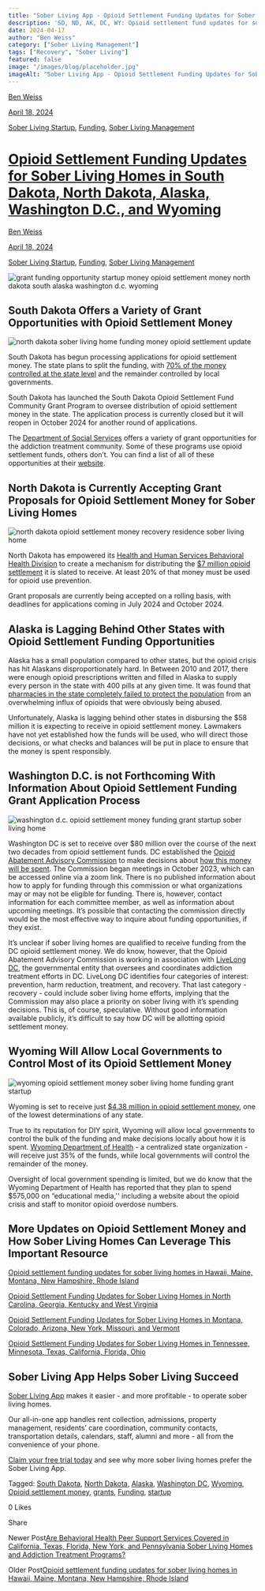 ```yaml
---
title: "Sober Living App - Opioid Settlement Funding Updates for Sober Living in SD, ND, AK, DC, WY"
description: 'SD, ND, AK, DC, WY: Opioid settlement fund updates for sober living (Apr 2024). Explore details on the Sober Living App blog.'
date: 2024-04-17
author: "Ben Weiss"
category: ["Sober Living Management"]
tags: ["Recovery", "Sober Living"]
featured: false
image: "/images/blog/placeholder.jpg"
imageAlt: "Sober Living App - Opioid Settlement Funding Updates for Sober Living in SD, ND, AK, DC, WY"
---
```


[Ben Weiss](../../../../sober-living-app-blog%EF%B9%96author=5a811b27db7926c296af1851.html)

[April 18, 2024](opioid-settlement-funding-updates-for-sober-living-homes-in-south-dakota-north-dakota-alaska-washington-dc-and-wyoming.html)

[Sober Living Startup](../../../category/Sober+Living+Startup.html), [Funding](../../../category/Funding.html), [Sober Living Management](../../../category/Sober+Living+Management.html)

#  [Opioid Settlement Funding Updates for Sober Living Homes in South Dakota, North Dakota, Alaska, Washington D.C., and Wyoming](opioid-settlement-funding-updates-for-sober-living-homes-in-south-dakota-north-dakota-alaska-washington-dc-and-wyoming.html)

[Ben Weiss](../../../../sober-living-app-blog%EF%B9%96author=5a811b27db7926c296af1851.html)

[April 18, 2024](opioid-settlement-funding-updates-for-sober-living-homes-in-south-dakota-north-dakota-alaska-washington-dc-and-wyoming.html)

[Sober Living Startup](../../../category/Sober+Living+Startup.html), [Funding](../../../category/Funding.html), [Sober Living Management](../../../category/Sober+Living+Management.html)

![grant funding opportunity startup money opioid settlement money north dakota south alaska washington d.c. wyoming](/images/blog/opioid-settlement-funding-updates-for-sober-living-homes-in-south-dakota-north-dakota-alaska-washington-dc-and-wyoming/Screen_Shot_2024-04-15_at_6.13.15_PM.png)

## South Dakota Offers a Variety of Grant Opportunities with Opioid Settlement Money

![north dakota sober living home funding money opioid settlement update](/images/blog/opioid-settlement-funding-updates-for-sober-living-homes-in-south-dakota-north-dakota-alaska-washington-dc-and-wyoming/Screen_Shot_2024-04-15_at_6.12.55_PM.png)

South Dakota has begun processing applications for opioid settlement money. The state plans to split the funding, with [70% of the money controlled at the state level](https://listen.sdpb.org/healthcare/2023-10-30/dss-launches-grant-program-funded-by-national-opioid-settlement) and the remainder controlled by local governments. 

South Dakota has launched the South Dakota Opioid Settlement Fund Community Grant Program to oversee distribution of opioid settlement money in the state. The application process is currently closed but it will reopen in October 2024 for another round of applications. 

The [Department of Social Services](https://dss.sd.gov/behavioralhealth/grantinfo.aspx) offers a variety of grant opportunities for the addiction treatment community. Some of these programs use opioid settlement funds, others don’t. You can find a list of all of these opportunities at their [website](https://dss.sd.gov/behavioralhealth/grantinfo.aspx). 

## North Dakota is Currently Accepting Grant Proposals for Opioid Settlement Money for Sober Living Homes

![north dakota opioid settlement money recovery residence sober living home](/images/blog/opioid-settlement-funding-updates-for-sober-living-homes-in-south-dakota-north-dakota-alaska-washington-dc-and-wyoming/Screen_Shot_2024-04-10_at_8.04.22_PM.png)

North Dakota has empowered its [Health and Human Services Behavioral Health Division](https://www.hhs.nd.gov/behavioral-health) to create a mechanism for distributing the [$7 million opioid settlement](https://bismarcktribune.com/news/state-regional/government-politics/north-dakota-opioid-settlement-fund-grant/article_b6843724-8959-11ee-90b9-13dfbb02c3ea.html) it is slated to receive. At least 20% of that money must be used for opioid use prevention. 

Grant proposals are currently being accepted on a rolling basis, with deadlines for applications coming in July 2024 and October 2024.  

## Alaska is Lagging Behind Other States with Opioid Settlement Funding Opportunities

Alaska has a small population compared to other states, but the opioid crisis has hit Alaskans disproportionately hard. In Between 2010 and 2017, there were enough opioid prescriptions written and filled in Alaska to supply every person in the state with 400 pills at any given time. It was found that [pharmacies in the state completely failed to protect the population](https://alaskapublic.org/2024/03/14/cvs-to-pay-alaska-10-m-in-settlement-for-role-in-opioid-crisis/) from an overwhelming influx of opioids that were obviously being abused. 

Unfortunately, Alaska is lagging behind other states in disbursing the $58 million it is expecting to receive in opioid settlement money. Lawmakers have not yet established how the funds will be used, who will direct those decisions, or what checks and balances will be put in place to ensure that the money is spent responsibly.

## Washington D.C. is not Forthcoming With Information About Opioid Settlement Funding Grant Application Process

![washington d.c. opioid settlement money funding grant startup sober living home](/images/blog/opioid-settlement-funding-updates-for-sober-living-homes-in-south-dakota-north-dakota-alaska-washington-dc-and-wyoming/Screen_Shot_2024-04-15_at_6.13.36_PM.png)

Washington DC is set to receive over $80 million over the course of the next two decades from opioid settlement funds. DC established the [Opioid Abatement Advisory Commission](https://dbh.dc.gov/page/opioid-abatement-advisory-commission-01) to make decisions about [how this money will be spent](https://www.npr.org/local/305/2023/08/01/1191252503/d-c-has-millions-of-opioid-settlement-dollars-to-spend-how-will-they-be-used). The Commission began meetings in October 2023, which can be accessed online via a zoom link. There is no published information about how to apply for funding through this commission or what organizations may or may not be eligible for funding. There is, however, contact information for each committee member, as well as information about upcoming meetings. It’s possible that contacting the commission directly would be the most effective way to inquire about funding opportunities, if they exist. 

It’s unclear if sober living homes are qualified to receive funding from the DC opioid settlement money. We do know, however, that the Opioid Abatement Advisory Commission is working in association with [LiveLong DC](https://livelong.dc.gov/), the governmental entity that oversees and coordinates addiction treatment efforts in DC. LiveLong DC identifies four categories of interest: prevention, harm reduction, treatment, and recovery. That last category - recovery - could include sober living home efforts, implying that the Commission may also place a priority on sober living with it’s spending decisions. This is, of course, speculative. Without good information available publicly, it’s difficult to say how DC will be allotting opioid settlement money. 

## Wyoming Will Allow Local Governments to Control Most of its Opioid Settlement Money

![wyoming opioid settlement money sober living home funding grant startup](/images/blog/opioid-settlement-funding-updates-for-sober-living-homes-in-south-dakota-north-dakota-alaska-washington-dc-and-wyoming/Screen_Shot_2024-04-15_at_6.13.55_PM.png)

Wyoming is set to receive just [$4.38 million in opioid settlement money](https://wyofile.com/withheld-stigma-statistics-and-multi-million-dollar-settlement-funds/), one of the lowest determinations of any state.

True to its reputation for DIY spirit, Wyoming will allow local governments to control the bulk of the funding and make decisions locally about how it is spent. [Wyoming Department of Health](https://health.wyo.gov/admin/opioid-settlement-funds/) \- a centralized state organization - will receive just 35% of the funds, while local governments will control the remainder of the money. 

Oversight of local government spending is limited, but we do know that the Wyoming Department of Health has reported that they plan to spend $575,000 on “educational media,'' including a website about the opioid crisis and staff to monitor opioid overdose numbers. 

## More Updates on Opioid Settlement Money and How Sober Living Homes Can Leverage This Important Resource

[Opioid settlement funding updates for sober living homes in Hawaii, Maine, Montana, New Hampshire, Rhode Island](../10/opioid-settlement-funding-updates-for-sober-living-homes-in-hawaii-maine-montana-new-hampshire-rhode-island.html)

[Opioid Settlement Funding Updates for Sober Living Homes in North Carolina, Georgia, Kentucky and West Virginia](../../3/26/opioid-settlement-funding-updates-for-sober-living-homes-in-north-carolina-georgia-kentucky-and-west-virginia.html)

[Opioid Settlement Funding Updates for Sober Living Homes in Montana, Colorado, Arizona, New York, Missouri, and Vermont](../../3/10/opioid-settlement-funding-updates-for-sober-living-homes-in-montana-colorado-arizona-new-york-missouri-and-vermont.html)

[Opioid Settlement Funding Updates for Sober Living Homes in Tennessee, Minnesota, Texas, California, Florida,  Ohio](https://soberlivingapp.com/sober-living-app-blog/2024/3/20/opioid-settlement-funding-updates-for-sober-living-homes-in-tennessee-minnesota-texas-california-floridanbsp-ohio)

## Sober Living App Helps Sober Living Succeed 

[Sober Living App](../../../../index.html) makes it easier - and more profitable - to operate sober living homes. 

Our all-in-one app handles rent collection, admissions, property management, residents’ care coordination, community contacts, transportation details, calendars, staff, alumni and more - all from the convenience of your phone.  

[Claim your free trial today](https://behavehealth.com/get-started) and see why more sober living homes prefer the Sober Living App.

Tagged: [South Dakota](../../../tag/South+Dakota.html), [North Dakota](../../../tag/North+Dakota.html), [Alaska](../../../tag/Alaska.html), [Washington DC](../../../tag/Washington+DC.html), [Wyoming](../../../tag/Wyoming.html), [Opioid settlement money](../../../tag/Opioid+settlement+money.html), [grants](../../../tag/grants.html), [Funding](../../../tag/Funding.html), [startup](../../../tag/Startup.html)

0 Likes

Share

Newer Post[Are Behavioral Health Peer Support Services Covered in California, Texas, Florida, New York, and Pennsylvania Sober Living Homes and Addiction Treatment Programs? ](../../5/29/are-behavioral-health-peer-support-services-covered-in-california-texas-florida-new-york-and-pennsylvania-sober-living-homes-and-addiction-treatment-programsnbsp.html)

Older Post[Opioid settlement funding updates for sober living homes in Hawaii, Maine, Montana, New Hampshire, Rhode Island](../10/opioid-settlement-funding-updates-for-sober-living-homes-in-hawaii-maine-montana-new-hampshire-rhode-island.html)